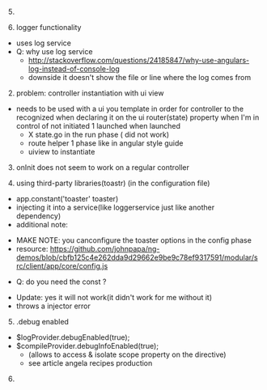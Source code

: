 5.

1. logger functionality
- uses log service
- Q: why use log service
    - http://stackoverflow.com/questions/24185847/why-use-angulars-log-instead-of-console-log
    - downside  it doesn't show the file or line where the log comes from 

2. problem: controller instantiation with ui view
- needs to be used with a ui you template in order for controller to the recognized
when declaring it on the ui router(state) property
when I'm in control of not initiated 1 launched when launched
    - X state.go in the run phase   ( did not work)
    - route helper 1 phase like in angular style guide
    - uiview to instantiate

3. onInit does not seem to work on a regular controller


4. using third-party libraries(toastr)
(in the configuration file)
- app.constant('toaster' toaster)
- injecting it into a service(like loggerservice just like another dependency)
- additional note:
+  MAKE NOTE: you canconfigure the toaster options in the config phase
+ resource: https://github.com/johnpapa/ng-demos/blob/cbfb125c4e262dda9d29662e9be9c78ef9317591/modular/src/client/app/core/config.js
- Q: do you need the const ?
+ Update: yes it will not work(it didn't work for me without it)
+ throws a injector error

5. .debug enabled
-  $logProvider.debugEnabled(true);
-  $compileProvider.debugInfoEnabled(true);
    - (allows to access & isolate scope property on the directive)
    - see article angela recipes production

6.
